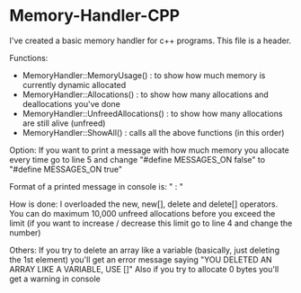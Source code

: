 # Memory-Handler-CPP
I've created a basic memory handler for c++ programs. This file is a header.


Functions:
- MemoryHandler::MemoryUsage() : to show how much memory is currently dynamic allocated
- MemoryHandler::Allocations() : to show how many allocations and deallocations you've done
- MemoryHandler::UnfreedAllocations() : to show how many allocations are still alive (unfreed)
- MemoryHandler::ShowAll() : calls all the above functions (in this order)


Option:
If you want to print a message with how much memory you allocate every time
go to line 5 and change "#define MESSAGES_ON false" to "#define MESSAGES_ON true"

Format of a printed message in console is: "<FILENAME> <LINE>: <Message>"


How is done:
I overloaded the new, new[], delete and delete[] operators.
You can do maximum 10,000 unfreed allocations before you exceed the limit
(if you want to increase / decrease this limit go to line 4 and change the number)


Others:
If you try to delete an array like a variable (basically, just deleting the 1st element)
you'll get an error message saying "YOU DELETED AN ARRAY LIKE A VARIABLE, USE []"
Also if you try to allocate 0 bytes you'll get a warning in console
